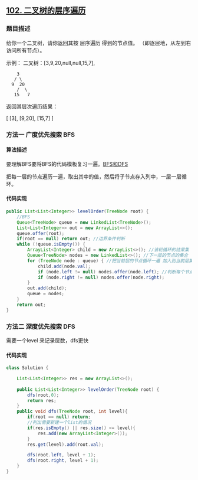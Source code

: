 ## [102. 二叉树的层序遍历](https://leetcode-cn.com/problems/binary-tree-level-order-traversal/)

### 题目描述

给你一个二叉树，请你返回其按 层序遍历 得到的节点值。 （即逐层地，从左到右访问所有节点）。 

示例：
二叉树：[3,9,20,null,null,15,7],

        3
       / \
      9  20
        /  \
       15   7
返回其层次遍历结果：

[
  [3],
  [9,20],
  [15,7]
]

### 方法一  广度优先搜索 BFS

#### 算法描述

要理解BFS要将BFS的代码模板复习一遍。[BFS和DFS](https://github.com/zhangguodong95/-Algorithm-training-camp/blob/master/09%20%E6%B7%B1%E5%BA%A6%E4%BC%98%E5%85%88%E6%90%9C%E7%B4%A2%E4%B8%8E%E5%B9%BF%E5%BA%A6%E4%BC%98%E5%85%88%E6%90%9C%E7%B4%A2.md#09--%E6%B7%B1%E5%BA%A6%E4%BC%98%E5%85%88%E6%90%9C%E7%B4%A2%E4%B8%8E%E5%B9%BF%E5%BA%A6%E4%BC%98%E5%85%88%E6%90%9C%E7%B4%A2)

把每一层的节点遍历一遍，取出其中的值，然后将子节点存入列中，一层一层循环。

#### 代码实现

```java
public List<List<Integer>> levelOrder(TreeNode root) {
    //BFS
    Queue<TreeNode> queue = new LinkedList<TreeNode>();
    List<List<Integer>> out = new ArrayList<>();
    queue.offer(root);
    if(root == null) return out; //边界条件判断
    while (!queue.isEmpty()) {
        ArrayList<Integer> child = new ArrayList<>(); //该轮循环的结果集
        Queue<TreeNode> nodes = new LinkedList<>(); //下一层的节点的集合
        for (TreeNode node : queue) { //把当前层的节点循环一遍 加入到当前层集合中
            child.add(node.val);
            if (node.left != null) nodes.offer(node.left); //判断每个节点是否有子节点 有就加入下一层队列中去
            if (node.right != null) nodes.offer(node.right);
        }
        out.add(child);
        queue = nodes;
    }
    return out;
}
```

### 方法二  深度优先搜索 DFS

需要一个level 来记录层数，dfs更快

#### 代码实现

```java
class Solution {

    List<List<Integer>> res = new ArrayList<>();
    
    public List<List<Integer>> levelOrder(TreeNode root) {
        dfs(root,0);
        return res;
    }
    public void dfs(TreeNode root, int level){
        if(root == null) return;
        //列出需要新建一个list的情况
        if(res.isEmpty() || res.size() <= level){
            res.add(new ArrayList<Integer>());
        }
        res.get(level).add(root.val);

        dfs(root.left, level + 1);
        dfs(root.right, level + 1);
    }
}
```



